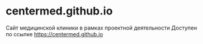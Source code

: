 # centermed.github.io
Сайт медицинской клиники в рамках проектной деятельности
Доступен по ссылке https://centermed.github.io
